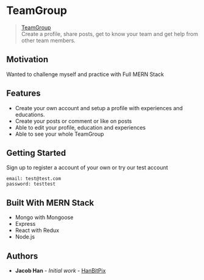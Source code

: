 # TeamGroup
> [TeamGroup](https://desolate-dawn-31747.herokuapp.com/)<br>
> Create a profile, share posts, get to know your team and get help from other team members.

## Motivation
Wanted to challenge myself and practice with Full MERN Stack

## Features
- Create your own account and setup a profile with experiences and educations.
- Create your posts or comment or like on posts
- Able to edit your profile, education and experiences
- Able to see your whole TeamGroup

## Getting Started

Sign up to register a account of your own
or
try our test account
```
email: test@test.com
password: testtest
```

## Built With MERN Stack

* Mongo with Mongoose
* Express
* React with Redux
* Node.js 

## Authors

* **Jacob Han** - *Initial work* - [HanBitPix](https://github.com/HanBitPIx)
